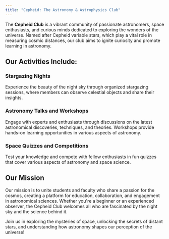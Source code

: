 ```yaml
---
title: "Cepheid: The Astronomy & Astrophysics Club"
---
```


The **Cepheid Club** is a vibrant community of passionate astronomers, space enthusiasts, and curious minds dedicated to exploring the wonders of the universe. Named after Cepheid variable stars, which play a vital role in measuring cosmic distances, our club aims to ignite curiosity and promote learning in astronomy.

## Our Activities Include:

### Stargazing Nights
Experience the beauty of the night sky through organized stargazing sessions, where members can observe celestial objects and share their insights.

### Astronomy Talks and Workshops
Engage with experts and enthusiasts through discussions on the latest astronomical discoveries, techniques, and theories. Workshops provide hands-on learning opportunities in various aspects of astronomy.

### Space Quizzes and Competitions
Test your knowledge and compete with fellow enthusiasts in fun quizzes that cover various aspects of astronomy and space science.

## Our Mission
Our mission is to unite students and faculty who share a passion for the cosmos, creating a platform for education, collaboration, and engagement in astronomical sciences. Whether you're a beginner or an experienced observer, the Cepheid Club welcomes all who are fascinated by the night sky and the science behind it.

Join us in exploring the mysteries of space, unlocking the secrets of distant stars, and understanding how astronomy shapes our perception of the universe!
